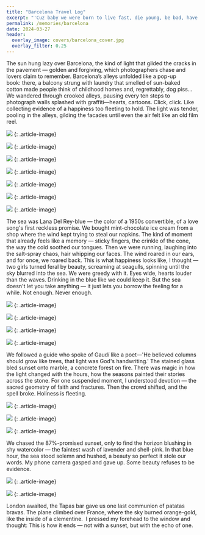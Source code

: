 ```yaml
---
title: "Barcelona Travel Log"
excerpt: "'Cuz baby we were born to live fast, die young, be bad, have fun.'"
permalink: /memories/barcelona
date: 2024-03-27
header:
  overlay_image: covers/barcelona_cover.jpg
  overlay_filter: 0.25
---
```

The sun hung lazy over Barcelona, the kind of light that gilded the cracks in the pavement — golden and forgiving, which photographers chase and lovers claim to remember. Barcelona’s alleys unfolded like a pop-up book: there, a balcony strung with laundry that smelled of sun-baked cotton made people think of childhood homes and, regrettably, dog piss… We wandered through crooked alleys, pausing every ten steps to photograph walls splashed with graffiti—hearts, cartoons. Click, click. Like collecting evidence of a happiness too fleeting to hold. The light was tender, pooling in the alleys, gilding the facades until even the air felt like an old film reel.

![](/images/memories/barcelona_1.jpeg)
{: .article-image}

![](/images/memories/barcelona_2.jpeg)
{: .article-image}

![](/images/memories/barcelona_3.jpeg)
{: .article-image}

![](/images/memories/barcelona_4.jpeg)
{: .article-image}

![](/images/memories/barcelona_5.jpeg)
{: .article-image}

![](/images/memories/barcelona_6.jpeg)
{: .article-image}

![](/images/memories/barcelona_7.jpeg)
{: .article-image}

The sea was Lana Del Rey-blue — the color of a 1950s convertible, of a love song's first reckless promise. We bought mint-chocolate ice cream from a shop where the wind kept trying to steal our napkins. The kind of moment that already feels like a memory — sticky fingers, the crinkle of the cone, the way the cold soothed our tongues. Then we were running, laughing into the salt-spray chaos, hair whipping our faces. The wind roared in our ears, and for once, we roared back. This is what happiness looks like, I thought — two girls turned feral by beauty, screaming at seagulls, spinning until the sky blurred into the sea. We were greedy with it. Eyes wide, hearts louder than the waves. Drinking in the blue like we could keep it. But the sea doesn't let you take anything — it just lets you borrow the feeling for a while. Not enough. Never enough.

![](/images/memories/barcelona_sea1.jpeg)
{: .article-image}

![](/images/memories/barcelona_sea2.jpeg)
{: .article-image}

![](/images/memories/barcelona_sea3.jpeg)
{: .article-image}

![](/images/memories/barcelona_sea4.jpeg)
{: .article-image}

We followed a guide who spoke of Gaudí like a poet—'He believed columns should grow like trees, that light was God's handwriting.' The stained glass bled sunset onto marble, a concrete forest on fire. There was magic in how the light changed with the hours, how the seasons painted their stories across the stone. For one suspended moment, I understood devotion — the sacred geometry of faith and fractures. Then the crowd shifted, and the spell broke. Holiness is fleeting.

![](/images/memories/barcelona_s1.jpeg)
{: .article-image}

![](/images/memories/barcelona_s2.jpeg)
{: .article-image}

![](/images/memories/barcelona_s3.jpeg)
{: .article-image}

We chased the 87%-promised sunset, only to find the horizon blushing in shy watercolor — the faintest wash of lavender and shell-pink.  In that blue hour, the sea stood solemn and hushed, a beauty so perfect it stole our words.  My phone camera gasped and gave up.  Some beauty refuses to be evidence.

![](/images/memories/barcelona_b1.jpeg)
{: .article-image}

![](/images/memories/barcelona_b2.JPG)
{: .article-image}

London awaited, the Tapas bar gave us one last communion of patatas bravas.  The plane climbed over France, where the sky burned orange-gold, like the inside of a clementine.  I pressed my forehead to the window and thought: This is how it ends — not with a sunset, but with the echo of one.